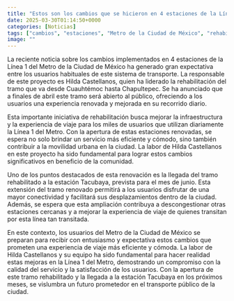 ```yaml
---
title: "Estos son los cambios que se hicieron en 4 estaciones de la Línea 1 del Metro de la CDMX"
date: 2025-03-30T01:14:50+0000
categories: [Noticias]
tags: ["cambios", "estaciones", "Metro de la Ciudad de México", "rehabilitación", "Hilda Castellanos", "experiencia de viaje", "movilidad urbana."]
image: ""
---
```


La reciente noticia sobre los cambios implementados en 4 estaciones de la Línea 1 del Metro de la Ciudad de México ha generado gran expectativa entre los usuarios habituales de este sistema de transporte. La responsable de este proyecto es Hilda Castellanos, quien ha liderado la rehabilitación del tramo que va desde Cuauhtémoc hasta Chapultepec. Se ha anunciado que a finales de abril este tramo será abierto al público, ofreciendo a los usuarios una experiencia renovada y mejorada en su recorrido diario.

Esta importante iniciativa de rehabilitación busca mejorar la infraestructura y la experiencia de viaje para los miles de usuarios que utilizan diariamente la Línea 1 del Metro. Con la apertura de estas estaciones renovadas, se espera no solo brindar un servicio más eficiente y cómodo, sino también contribuir a la movilidad urbana en la ciudad. La labor de Hilda Castellanos en este proyecto ha sido fundamental para lograr estos cambios significativos en beneficio de la comunidad.

Uno de los puntos destacados de esta renovación es la llegada del tramo rehabilitado a la estación Tacubaya, prevista para el mes de junio. Esta extensión del tramo renovado permitirá a los usuarios disfrutar de una mayor conectividad y facilitará sus desplazamientos dentro de la ciudad. Además, se espera que esta ampliación contribuya a descongestionar otras estaciones cercanas y a mejorar la experiencia de viaje de quienes transitan por esta línea tan transitada.

En este contexto, los usuarios del Metro de la Ciudad de México se preparan para recibir con entusiasmo y expectativa estos cambios que prometen una experiencia de viaje más eficiente y cómoda. La labor de Hilda Castellanos y su equipo ha sido fundamental para hacer realidad estas mejoras en la Línea 1 del Metro, demostrando un compromiso con la calidad del servicio y la satisfacción de los usuarios. Con la apertura de este tramo rehabilitado y la llegada a la estación Tacubaya en los próximos meses, se vislumbra un futuro prometedor en el transporte público de la ciudad.
    